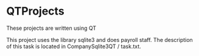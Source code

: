 # QTProjects
These projects are written using QT

This project uses the library sqlite3 and does payroll staff. The description of this task is located in CompanySqlite3QT / task.txt.
